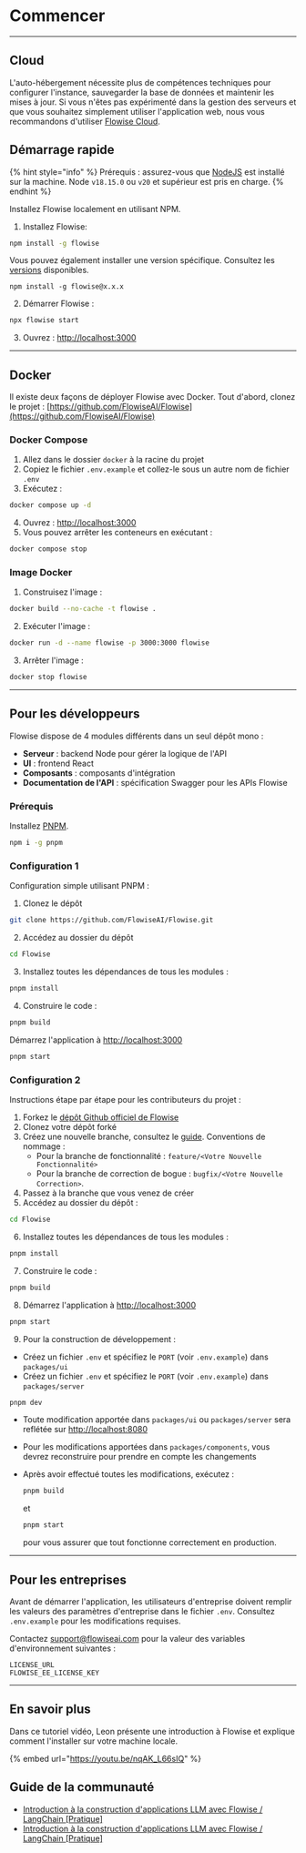 # Commencer

***

## Cloud

L'auto-hébergement nécessite plus de compétences techniques pour configurer l'instance, sauvegarder la base de données et maintenir les mises à jour. Si vous n'êtes pas expérimenté dans la gestion des serveurs et que vous souhaitez simplement utiliser l'application web, nous vous recommandons d'utiliser [Flowise Cloud](https://cloud.flowiseai.com).

## Démarrage rapide

{% hint style="info" %}
Prérequis : assurez-vous que [NodeJS](https://nodejs.org/en/download) est installé sur la machine. Node `v18.15.0` ou `v20` et supérieur est pris en charge.
{% endhint %}

Installez Flowise localement en utilisant NPM.

1. Installez Flowise:

```bash
npm install -g flowise
```

Vous pouvez également installer une version spécifique. Consultez les [versions](https://www.npmjs.com/package/flowise?activeTab=versions) disponibles.

```
npm install -g flowise@x.x.x
```

2. Démarrer Flowise :

```bash
npx flowise start
```

3. Ouvrez : [http://localhost:3000](http://localhost:3000)

***

## Docker

Il existe deux façons de déployer Flowise avec Docker. Tout d'abord, clonez le projet : [https://github.com/FlowiseAI/Flowise](https://github.com/FlowiseAI/Flowise)

### Docker Compose

1. Allez dans le dossier `docker` à la racine du projet
2. Copiez le fichier `.env.example` et collez-le sous un autre nom de fichier `.env`
3. Exécutez :

```bash
docker compose up -d
```

4. Ouvrez : [http://localhost:3000](http://localhost:3000)  
5. Vous pouvez arrêter les conteneurs en exécutant :

```bash
docker compose stop
```

### Image Docker

1. Construisez l'image :

```bash
docker build --no-cache -t flowise .
```

2. Exécuter l'image :

```bash
docker run -d --name flowise -p 3000:3000 flowise
```

3. Arrêter l'image :

```bash
docker stop flowise
```

***

## Pour les développeurs

Flowise dispose de 4 modules différents dans un seul dépôt mono :

* **Serveur** : backend Node pour gérer la logique de l'API
* **UI** : frontend React
* **Composants** : composants d'intégration
* **Documentation de l'API** : spécification Swagger pour les APIs Flowise

### Prérequis

Installez [PNPM](https://pnpm.io/installation).

```bash
npm i -g pnpm
```

### Configuration 1

Configuration simple utilisant PNPM :

1. Clonez le dépôt

```bash
git clone https://github.com/FlowiseAI/Flowise.git
```

2. Accédez au dossier du dépôt

```bash
cd Flowise
```

3. Installez toutes les dépendances de tous les modules :

```bash
pnpm install
```

4. Construire le code :

```bash
pnpm build
```

Démarrez l'application à [http://localhost:3000](http://localhost:3000)

```bash
pnpm start
```

### Configuration 2

Instructions étape par étape pour les contributeurs du projet :

1. Forkez le [dépôt Github officiel de Flowise](https://github.com/FlowiseAI/Flowise)
2. Clonez votre dépôt forké
3. Créez une nouvelle branche, consultez le [guide](https://docs.github.com/en/pull-requests/collaborating-with-pull-requests/proposing-changes-to-your-work-with-pull-requests/creating-and-deleting-branches-within-your-repository). Conventions de nommage :
   * Pour la branche de fonctionnalité : `feature/<Votre Nouvelle Fonctionnalité>`
   * Pour la branche de correction de bogue : `bugfix/<Votre Nouvelle Correction>`.
4. Passez à la branche que vous venez de créer
5. Accédez au dossier du dépôt :

```bash
cd Flowise
```

6. Installez toutes les dépendances de tous les modules :

```bash
pnpm install
```

7. Construire le code :

```bash
pnpm build
```

8. Démarrez l'application à [http://localhost:3000](http://localhost:3000)

```bash
pnpm start
```

9. Pour la construction de développement :

* Créez un fichier `.env` et spécifiez le `PORT` (voir `.env.example`) dans `packages/ui`
* Créez un fichier `.env` et spécifiez le `PORT` (voir `.env.example`) dans `packages/server`

```bash
pnpm dev
```

* Toute modification apportée dans `packages/ui` ou `packages/server` sera reflétée sur [http://localhost:8080](http://localhost:8080/)
* Pour les modifications apportées dans `packages/components`, vous devrez reconstruire pour prendre en compte les changements
*   Après avoir effectué toutes les modifications, exécutez :

    ```bash
    pnpm build
    ```

    et

    ```bash
    pnpm start
    ```

    pour vous assurer que tout fonctionne correctement en production.

***

## Pour les entreprises

Avant de démarrer l'application, les utilisateurs d'entreprise doivent remplir les valeurs des paramètres d'entreprise dans le fichier `.env`. Consultez `.env.example` pour les modifications requises.

Contactez support@flowiseai.com pour la valeur des variables d'environnement suivantes :

```
LICENSE_URL
FLOWISE_EE_LICENSE_KEY
```

***

## En savoir plus

Dans ce tutoriel vidéo, Leon présente une introduction à Flowise et explique comment l'installer sur votre machine locale.

{% embed url="https://youtu.be/nqAK_L66sIQ" %}

## Guide de la communauté

* [Introduction à la construction d'applications LLM avec Flowise / LangChain \[Pratique\]](https://volcano-ice-cd6.notion.site/Introduction-to-Practical-Building-LLM-Applications-with-Flowise-LangChain-03d6d75bfd20495d96dfdae964bea5a5)
* [Introduction à la construction d'applications LLM avec Flowise / LangChain \[Pratique\]](https://volcano-ice-cd6.notion.site/Flowise-LangChain-LLM-e106bb0f7e2241379aad8fa428ee064a)

